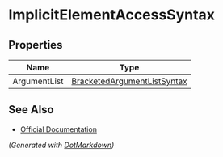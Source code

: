 # ImplicitElementAccessSyntax

## Properties

| Name         | Type                                                          |
| ------------ | ------------------------------------------------------------- |
| ArgumentList | [BracketedArgumentListSyntax](BracketedArgumentListSyntax.md) |

## See Also

* [Official Documentation](https://docs.microsoft.com/en-us/dotnet/api/microsoft.codeanalysis.csharp.syntax.implicitelementaccesssyntax)


*\(Generated with [DotMarkdown](http://github.com/JosefPihrt/DotMarkdown)\)*
